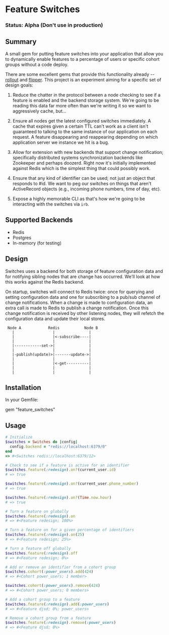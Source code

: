 # Feature Switches

### Status: Alpha (Don't use in production)

## Summary

A small gem for putting feature switches into your application that allow you
to dynamically enable features to a percentage of users or specific cohort
groups without a code deploy.

There are some excellent gems that provide this functionality already --
[rollout](https://github.com/jamesgollick/rollout) and [flipper](https://github.com/jnunemaker/flipper).
This project is an experiment aiming for a specific set of design goals:

1) Reduce the chatter in the protocol between a node checking to see if a
   feature is enabled and the backend storage system. We're going to be reading
   this data far more often than we're writing it so we want to aggressively
   cache, but...

2) Ensure all nodes get the latest configured switches immediately. A cache
   that expires given a certain TTL can't work as a client isn't guaranteed
   to talking to the same instance of our application on each request. A
   feature disappearing and reappearing depending on which application server
   we instance we hit is a bug.

3) Allow for extension with new backends that support change notification;
   specifically distributed systems synchronization backends like Zookeeper and
   perhaps doozerd. Right now it's initially implemented against Redis which is
   the simplest thing that could possibly work.

5) Ensure that any kind of identifier can be used; not just an object that
   responds to #id. We want to peg our switches on things that aren't
   ActiveRecord objects (e.g., incoming phone numbers, time of day, etc).

4) Expose a highly memorable CLI as that's how we're going to be interacting
   with the switches via `irb`.


## Supported Backends

* Redis
* Postgres
* In-memory (for testing)

## Design

Switches uses a backend for both storage of feature configuration data and for
notifying sibling nodes that are change has occurred. We'll look at how this
works against the Redis backend.

On startup, switches will connect to Redis twice: once for querying and setting
configuration data and one for subscribing to a pub/sub channel of change
notifications. When a change is made to configuration data, an extra call is
made to Redis to publish a change notification. Once this change notification is
received by other listening nodes, they will refetch the configuration data
and update their local stores.


     Node A            Redis           Node B
       |                 |               |
       |                 |<-subscribe----|
       |                 |               |
       |------------set->|               |
       |                 |               |
       |-publish(update)>|-------update->|
       |                 |               |
       |                 |<-get----------|
       |                 |               |
       |                 |               |

## Installation

In your Gemfile:

  gem "feature_switches"

## Usage

```ruby
# Initialize
$switches = Switches do |config|
  config.backend = "redis://localhost:6379/0"
end
=> #<Switches redis://localhost:6379/12>

# Check to see if a feature is active for an identifier
$switches.feature(:redesign).on?(current_user.id)
# => true

$switches.feature(:redesign).on?(current_user.phone_number)
# => true

$switches.feature(:redesign).on?(Time.now.hour)
# => true

# Turn a feature on globally
$switches.feature(:redesign).on
# => #<Feature redesign; 100%>

# Turn a feature on for a given percentage of identifiers
$switches.feature(:redesign).on(25)
# => #<Feature redesign; 25%>

# Turn a feature off globally
$switches.feature(:redesign).off
# => #<Feature redesign; 0%>

# Add or remove an identifier from a cohort group
$switches.cohort(:power_users).add(424)
# => #<Cohort power_users; 1 member>

$switches.cohort(:power_users).remove(424)
# => #<Cohort power_users; 0 members>

# Add a cohort group to a feature
$switches.feature(:redesign).add(:power_users)
# => #<Feature djsd; 0%; power_users>

# Remove a cohort group from a feature
$switches.feature(:redesign).remove(:power_users)
# => #<Feature djsd; 0%>
```
